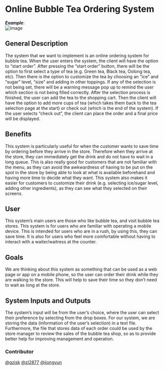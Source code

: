 # Online Bubble Tea Ordering System
***Example***:  
![image](https://github.com/zl2877/OOP/blob/main/bobademo.gif)
## General Description
The system that we want to implement is an online ordering system for bubble tea. When the user enters the system, the client will have the option to “start order”. After pressing the “start order” button, there will be the option to first select a type of tea (e.g. Green tea, Black tea, Oolong tea, etc). Then there is the option to customize the tea by choosing an “ice” and “sugar” level, “size” and adding in other toppings. If any of the selection is not being set, there will be a warning message pop up to remind the user which section is not being filled correctly. 
After the selection process is finished, the user can add the tea to the shopping cart.
Then the client will have the option to add more cups of tea (which takes them back to the tea selection page at the start) or check out (which is the end of the system).
If the user selects “check out”, the client can place the order and a final price will be displayed.

## Benefits
This system is particularly useful for when the customer wants to save time by ordering before they arrive in the store. Therefore when they arrive at the store, they can immediately get the drink and do not have to wait in a long queue. 
This is also really good for customers that are not familiar with the menu, as they can avoid the awkwardness of having to be put on the spot in the store by being able to look at what is available beforehand and having more time to decide what they want. 
This system also makes it easier for customers to customize their drink (e.g. selecting ice/sugar level, adding other ingredients), as they can see what they selected on their screens. 

## User
This system’s main users are those who like bubble tea, and visit bubble tea stores. This system is for users who are familiar with operating a mobile device. This is intended for users who are in a rush, by using this, they can save time. It is also for users who feel more comfortable without having to interact with a waiter/waitress at the counter.
## Goals
We are thinking about this system as something that can be used as a web page or app on a mobile phone, so the user can order their drink while they are walking to the store. This will help to save their time so they don’t need to wait as long at the store.  
## System Inputs and Outputs
The system’s input will be from the user’s choice, where the user can select their preference by selecting from the drop boxes. For our system, we are storing the data (information of the user’s selection) in a text file. Furthermore, the file that stores data of each order could be used by the store manager to review the sales of the bubble tea shop, so as to provide better help for improving management and operation.

### Contributor
[@gzisk](https://github.com/gzisk) [@zl2877](https://github.com/zl2877)  [@jiongyun](https://github.com/jiongyun)
